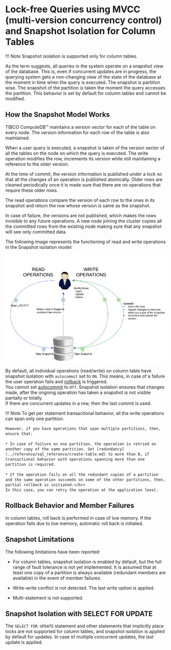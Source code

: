 # Lock-free Queries using MVCC (multi-version concurrency control) and Snapshot Isolation for Column Tables

!!! Note
	Snapshot isolation is supported only for column tables.

As the term suggests, all queries in the system operate on a snapshot view of the database. This is, even if concurrent updates are in progress, the querying system gets a non-changing view of the state of the database at the moment in time when the query is executed. The snapshot is partition wise. The snapshot of the partition is taken the moment the query accesses the partition. This behavior is set by default for column tables and cannot be modified.

<a id="snapshot-model"></a>
## How the Snapshot Model Works

TIBCO ComputeDB™ maintains a version vector for each of the table on every node. The version information for each row of the table is also maintained.

When a user query is executed, a snapshot is taken of the version vector of all the tables on the node on which the query is executed. The write operation modifies the row, increments its version while still maintaining a reference to the older version.

At the time of commit, the version information is published under a lock so that all the changes of an operation is published atomically. Older rows are cleaned periodically once it is made sure that there are no operations that require these older rows.

The read operations compare the version of each row to the ones in its snapshot and return the row whose version is same as the snapshot.

In case of failure, the versions are not published, which makes the rows invisible to any future operations. A new node joining the cluster copies all the committed rows from the existing node making sure that any snapshot will see only committed data.

The following image represents the functioning of read and write operations in the Snapshot isolation model:

![Snapshot Isolation](../Images/snapshot_isolation.png)

By default, all individual operations (read/write) on column table have snapshot isolation with `autocommit` set to `ON`. This means, in case of a failure the user operation fails and [rollback](../reference/interactive_commands/rollback.md) is triggered. </br>
You cannot set [autocommit](../reference/interactive_commands/autocommit.md) to `Off`. Snapshot isolation ensures that changes made, after the ongoing operation has taken a snapshot is not visible partially or totally.</br>
If there are concurrent updates in a row, then the last commit is used.

!!! Note
	To get per statement transactional behavior, all the write operations can span only one partition.

	However, if you have operations that span multiple partitions, then, ensure that:

	* In case of failure on one partition, the operation is retried on another copy of the same partition. Set [redundancy](../reference/sql_reference/create-table.md) to more than 0, if transactional behavior with operations spanning more than one partition is required.

	* If the operation fails on all the redundant copies of a partition and the same operation succeeds on some of the other partitions, then, partial rollback is initiated.</br>
	In this case, you can retry the operation at the application level.
    
<a id="rollback"></a>
## Rollback Behavior and Member Failures

In column tables, roll back is performed in case of low memory. If the operation fails due to low memory, automatic roll back is initiated.

<a id="snapshot-limitation"></a>
## Snapshot Limitations

The following limitations have been reported:

- For column tables, snapshot isolation is enabled by default, but the full range of fault tolerance is not yet implemented. It is assumed that at least one copy of a partition is always available (redundant members are available) in the event of member failures.

- Write-write conflict is not detected. The last write option is applied.

- Multi-statement is not supported.

<a id="snapshot-select-update"></a>
## Snapshot Isolation with SELECT FOR UPDATE

The `SELECT FOR UPDATE` statement and other statements that implicitly place locks are not supported for column tables, and snapshot isolation is applied by default for updates. In case of multiple concurrent updates, the last update is applied.
